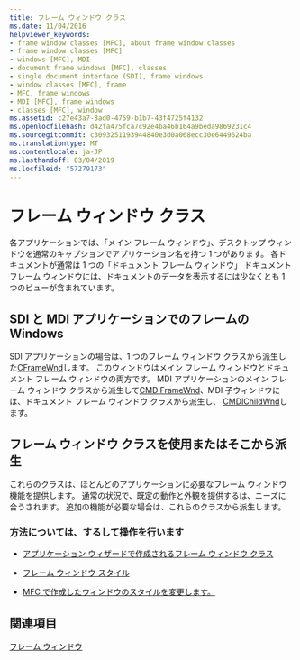 ```yaml
---
title: フレーム ウィンドウ クラス
ms.date: 11/04/2016
helpviewer_keywords:
- frame window classes [MFC], about frame window classes
- frame window classes [MFC]
- windows [MFC], MDI
- document frame windows [MFC], classes
- single document interface (SDI), frame windows
- window classes [MFC], frame
- MFC, frame windows
- MDI [MFC], frame windows
- classes [MFC], window
ms.assetid: c27e43a7-8ad0-4759-b1b7-43f4725f4132
ms.openlocfilehash: d42fa475fca7c92e4ba46b164a9beda9869231c4
ms.sourcegitcommit: c3093251193944840e3d0a068ecc30e6449624ba
ms.translationtype: MT
ms.contentlocale: ja-JP
ms.lasthandoff: 03/04/2019
ms.locfileid: "57279173"
---
```

# <a name="frame-window-classes"></a>フレーム ウィンドウ クラス

各アプリケーションでは、「メイン フレーム ウィンドウ」、デスクトップ ウィンドウを通常のキャプションでアプリケーション名を持つ 1 つがあります。 各ドキュメントが通常は 1 つの「ドキュメント フレーム ウィンドウ」 ドキュメント フレーム ウィンドウには、ドキュメントのデータを表示するには少なくとも 1 つのビューが含まれています。

## <a name="frame-windows-in-sdi-and-mdi-applications"></a>SDI と MDI アプリケーションでのフレームの Windows

SDI アプリケーションの場合は、1 つのフレーム ウィンドウ クラスから派生した[CFrameWnd](../mfc/reference/cframewnd-class.md)します。 このウィンドウはメイン フレーム ウィンドウとドキュメント フレーム ウィンドウの両方です。 MDI アプリケーションのメイン フレーム ウィンドウ クラスから派生して[CMDIFrameWnd](../mfc/reference/cmdiframewnd-class.md)、MDI 子ウィンドウには、ドキュメント フレーム ウィンドウ クラスから派生し、 [CMDIChildWnd](../mfc/reference/cmdichildwnd-class.md)します。

## <a name="use-the-frame-window-class-or-derive-from-it"></a>フレーム ウィンドウ クラスを使用またはそこから派生

これらのクラスは、ほとんどのアプリケーションに必要なフレーム ウィンドウ機能を提供します。 通常の状況で、既定の動作と外観を提供するは、ニーズに合うされます。 追加の機能が必要な場合は、これらのクラスから派生します。

### <a name="what-do-you-want-to-know-more-about"></a>方法については、するして操作を行います

- [アプリケーション ウィザードで作成されるフレーム ウィンドウ クラス](../mfc/frame-window-classes-created-by-the-application-wizard.md)

- [フレーム ウィンドウ スタイル](../mfc/frame-window-styles-cpp.md)

- [MFC で作成したウィンドウのスタイルを変更します。](../mfc/changing-the-styles-of-a-window-created-by-mfc.md)

## <a name="see-also"></a>関連項目

[フレーム ウィンドウ](../mfc/frame-windows.md)
